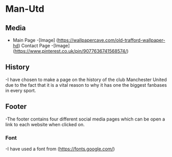 # Man-Utd

## Media
+ Main Page
-[Image] (https://wallpapercave.com/old-trafford-wallpaper-hd)
Contact Page
-[Image] (https://www.pinterest.co.uk/pin/9077636741568574/)

## History
-I have chosen to make a page on the history of the club Manchester United due to the fact that it is a vital reason to why it has one the biggest fanbases in every sport.

## Footer
-The footer contains four different social media pages which can be open a link to each website when clicked on.

### Font
-I have used a font from (https://fonts.google.com/)
